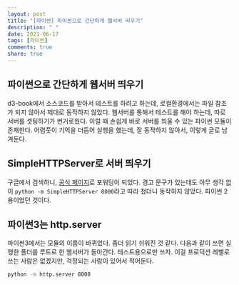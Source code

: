 ```yaml
---
layout: post
title: "[파이썬] 파이썬으로 간단하게 웹서버 띄우기"
description: " "
date: 2021-06-17
tags: [파이썬]
comments: true
share: true
---
```


## 파이썬으로 간단하게 웹서버 띄우기

d3-book에서 소스코드를 받아서 테스트를 하려고 하는데, 로컬환경에서는 파일 참조가 되지 않아서 제대로 동작하지 않았다. 웹서버를 통해서 테스트를 해야 하는데, 따로 서버를 셋팅하기가 번거로웠다. 이럴 때 손쉽게 바로 서버를 띄울 수 있는 파이썬 모듈이 존재한다. 어렴풋이 기억을 더듬어 실행을 했는데, 잘 동작하지 않아서, 이렇게 글로 남겨둔다.

## SimpleHTTPServer로 서버 띄우기

구글에서 검색하니, [공식 페이지](https://docs.python.org/2/library/simplehttpserver.html)로 포워딩이 되었다. 경고 문구가 있는데도 아무 생각 없이 `python -m SimpleHTTPServer 8000`라고 따라 쳤더니 동작하지 않았다. 파이썬 2용이었던 것이다.

## 파이썬3는 http.server

파이썬3에서는 모듈의 이름이 바뀌었다. 좀더 읽기 쉬워진 것 같다. 다음과 같이 쓰면 실행한 폴더를 루트로 한 웹서버가 돌아간다. 테스트용으로만 쓰자. 이걸 프로덕션 레벨로 쓰는 사람은 없겠지만, 걱정되는 사람이 있어서 적어둔다.

```bash
python -m http.server 8000
```

<vue-disqus/>
